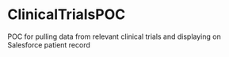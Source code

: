 # ClinicalTrialsPOC
POC for pulling data from relevant clinical trials and displaying on Salesforce patient record 
